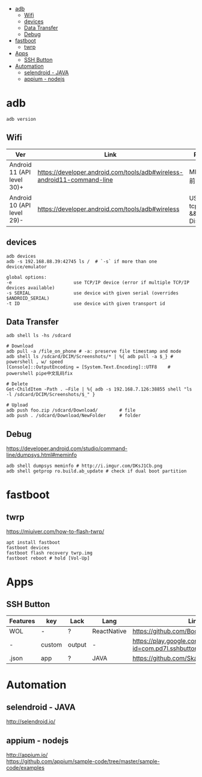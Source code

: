 <!-- TOC -->

- [adb](#adb)
    - [Wifi](#wifi)
    - [devices](#devices)
    - [Data Transfer](#data-transfer)
    - [Debug](#debug)
- [fastboot](#fastboot)
    - [twrp](#twrp)
- [Apps](#apps)
    - [SSH Button](#ssh-button)
- [Automation](#automation)
    - [selendroid - JAVA](#selendroid---java)
    - [appium - nodejs](#appium---nodejs)

<!-- /TOC -->

# adb

    adb version

## Wifi
Ver | Link | Prepare | CMD
-- | -- | -- | --
Android 11 (API level 30)+ | https://developer.android.com/tools/adb#wireless-android11-command-line | MIUI: 设置前关悬浮球 | adb pair IP:PORT_Dynamic && adb connect IP:PORT
Android 10 (API level 29)- | https://developer.android.com/tools/adb#wireless | USB：adb tcpip 5555 && Disconnect | adb connect IP:5555

## devices

    adb devices
    adb -s 192.168.88.39:42745 ls /  # `-s` if more than one device/emulator 

    global options:
    -e                       use TCP/IP device (error if multiple TCP/IP devices available)
    -s SERIAL                use device with given serial (overrides $ANDROID_SERIAL)
    -t ID                    use device with given transport id
    
## Data Transfer

    adb shell ls -hs /sdcard

    # Download
    adb pull -a /file_on_phone # -a: preserve file timestamp and mode
    adb shell ls /sdcard/DCIM/Screenshots/* | %{ adb pull -a $_} # powershell , w/ speed
    [Console]::OutputEncoding = [System.Text.Encoding]::UTF8    # powershell pipe中文乱码fix

    # Delete
    Get-ChildItem -Path . –File | %{ adb -s 192.168.7.126:38855 shell "ls -l /sdcard/DCIM/Screenshots/$_" } 

    # Upload
    adb push foo.zip /sdcard/Download/        # file
    adb push . /sdcard/Download/NewFolder     # folder

## Debug
https://developer.android.com/studio/command-line/dumpsys.html#meminfo

    adb shell dumpsys meminfo # http://i.imgur.com/DKsJ1Cb.png
    adb shell getprop ro.build.ab_update # check if dual boot partition

# fastboot
## twrp
https://miuiver.com/how-to-flash-twrp/

    apt install fastboot
    fastboot devices
    fastboot flash recovery twrp.img
    fastboot reboot # hold [Vol-Up]

# Apps
## SSH Button
|Features|key|Lack|Lang|Link|
|---|---|---|---|---|
|WOL|-|?|ReactNative|https://github.com/BootBoi/android-app|
|-|custom|output|-|https://play.google.com/store/apps/details?id=com.pd7l.sshbutton|
|.json|app|?|JAVA|https://github.com/Skarafaz/mercury|

# Automation
## selendroid - JAVA
http://selendroid.io/

## appium - nodejs
http://appium.io/  
https://github.com/appium/sample-code/tree/master/sample-code/examples